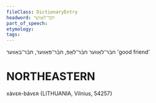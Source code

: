```yaml
---
fileClass: DictionaryEntry
headword: חבֿר־לאַווער
part_of_speech: 
etymology: 
tags: 
---
```

חבֿר־לאַווער
חבֿר־לאַפּ, חבֿר־פּאַווער, חבֿר־באַווער
'good friend'

NORTHEASTERN
==============

xàvɛʀ-bávɛʀ {LITHUANIA, Vilnius, 54257}